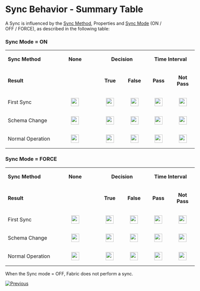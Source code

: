 # Sync Behavior - Summary Table

A Sync is influenced by the [Sync Method](/articles/14_sync_LU_instance/04_sync_methods.md), Properties  and [Sync Mode](/articles/14_sync_LU_instance/02_sync_modes.md)  (ON / OFF / FORCE), as described in the following table: 

### Sync Mode = ON

<table style="width: 600px;">
<tbody>
<tr>
<td style="width: 150px;">
<p><strong>Sync Method</strong></p>
</td>
<td style="width: 150px; text-align: center;">
<p><strong>None</strong></p>
</td>
<td style="width: 150px; text-align: center;" colspan="2">
<p><strong>Decision</strong></p>
</td>
<td style="width: 150px; text-align: center;" colspan="2">
<p><strong>Time Interval</strong></p>
</td>
</tr>
<tr>
<td >
<p><strong>Result</strong></p>
</td>
<td style="text-align: center;">
<p><strong>&nbsp;</strong></p>
</td>
<td style="text-align: center;">
<p><strong>True</strong></p>
</td>
<td style="text-align: center;">
<p><strong>False</strong></p>
</td>
<td style="text-align: center;">
<p><strong>Pass</strong></p>
</td>
<td style="text-align: center;">
<p><strong>Not Pass</strong></p>
</td>
</tr>
<tr>
<td >
<p>First Sync</p>
</td>
<td style="width: 64px;" align="center" width="60"><img src="/articles/images/V_icon.png" alt="" width="25" height="26" /></td>
<td style="width: 71px;" align="center" width="60"><img src="/articles/images/V_icon.png" alt="" width="25" height="26" /></td>
<td style="width: 64px;" align="center" width="60"><img src="/articles/images/X_icon.png" alt="" width="25" height="26" /></td>
<td style="width: 67px;" align="center" width="60"><img src="/articles/images/V_icon.png" alt="" width="25" height="26" /></td>
<td style="width: 64px;" align="center" width="60"><img src="/articles/images/V_icon.png" alt="" width="25" height="26" /></td>
</tr>
<tr>
<td >
<p>Schema Change</p>
</td>
<td style="width: 64px;" align="center" width="60"><img src="/articles/images/V_icon.png" alt="" width="25" height="26" /></td>
<td style="width: 71px;" align="center" width="60"><img src="/articles/images/V_icon.png" alt="" width="25" height="26" /></td>
<td style="width: 64px;" align="center" width="60"><img src="/articles/images/X_icon.png" alt="" width="25" height="26" /></td>
<td style="width: 67px;" align="center" width="60"><img src="/articles/images/V_icon.png" alt="" width="25" height="26" /></td>
<td style="width: 64px;" align="center" width="60"><img src="/articles/images/V_icon.png" alt="" width="25" height="26" /></td>
</tr>
<tr>
<td style="width: 150px;">
<p>Normal Operation</p>
</td>
<td style="width: 64px;" align="center" width="60"><img src="/articles/images/X_icon.png" alt="" width="25" height="26" /></td>
<td style="width: 71px;" align="center" width="60"><img src="/articles/images/V_icon.png" alt="" width="25" height="26" /></td>
<td style="width: 64px;" align="center" width="60"><img src="/articles/images/X_icon.png" alt="" width="25" height="26" /></td>
<td style="width: 67px;" align="center" width="60"><img src="/articles/images/V_icon.png" alt="" width="25" height="26" /></td>
<td style="width: 64px;" align="center" width="60"><img src="/articles/images/X_icon.png" alt="" width="25" height="26" /></td>
</tr>
</tbody>
</table>



### Sync Mode = FORCE

<table style="width: 600px;">
<tbody>
<tr>
<td style="width: 150px;">
<p><strong>Sync Method</strong></p>
</td>
<td style="width: 150px; text-align: center;">
<p><strong>None</strong></p>
</td>
<td style="width: 150px; text-align: center;" colspan="2">
<p><strong>Decision</strong></p>
</td>
<td style="width: 150px; text-align: center;"  colspan="2">
<p><strong>Time Interval</strong></p>
</td>
</tr>
<tr>
<td>
<p><strong>Result</strong></p>
</td>
<td style="text-align: center;">
<p><strong>&nbsp;</strong></p>
</td>
<td style="text-align: center;">
<p><strong>True</strong></p>
</td>
<td style="text-align: center;">
<p><strong>False</strong></p>
</td>
<td style="text-align: center;">
<p><strong>Pass</strong></p>
</td>
<td style="text-align: center;">
<p><strong>Not Pass</strong></p>
</td>
</tr>
<tr>
<td>
<p>First Sync</p>
</td>
<td align="center" width="60"><img src="/articles/images/V_icon.png" alt="" width="25" height="26" /></td>
<td align="center" width="60"><img src="/articles/images/V_icon.png" alt="" width="25" height="26" /></td>
<td align="center" width="60"><img src="/articles/images/X_icon.png" alt="" width="25" height="26" /></td>
<td align="center" width="60"><img src="/articles/images/V_icon.png" alt="" width="25" height="26" /></td>
<td align="center" width="60"><img src="/articles/images/V_icon.png" alt="" width="25" height="26" /></td>
</tr>
<tr>
<td>
<p>Schema Change</p>
</td>
<td align="center" width="60"><img src="/articles/images/V_icon.png" alt="" width="25" height="26" /></td>
<td align="center" width="60"><img src="/articles/images/V_icon.png" alt="" width="25" height="26" /></td>
<td align="center" width="60"><img src="/articles/images/X_icon.png" alt="" width="25" height="26" /></td>
<td align="center" width="60"><img src="/articles/images/V_icon.png" alt="" width="25" height="26" /></td>
<td align="center" width="60"><img src="/articles/images/V_icon.png" alt="" width="25" height="26" /></td>
</tr>
<tr>
<td>
<p>Normal Operation</p>
</td>
<td align="center" width="60"><img src="/articles/images/V_icon.png" alt="" width="25" height="26" /></td>
<td align="center" width="60"><img src="/articles/images/V_icon.png" alt="" width="25" height="26" /></td>
<td align="center" width="60"><img src="/articles/images/X_icon.png" alt="" width="25" height="26" /></td>
<td align="center" width="60"><img src="/articles/images/V_icon.png" alt="" width="25" height="26" /></td>
<td align="center" width="60"><img src="/articles/images/V_icon.png" alt="" width="25" height="26" /></td>
</tr>
</tbody>
</table>



When the Sync mode = OFF, Fabric does not perform a sync. 



[![Previous](/articles/images/Previous.png)](/articles/14_sync_LU_instance/09_skip_sync.md)
